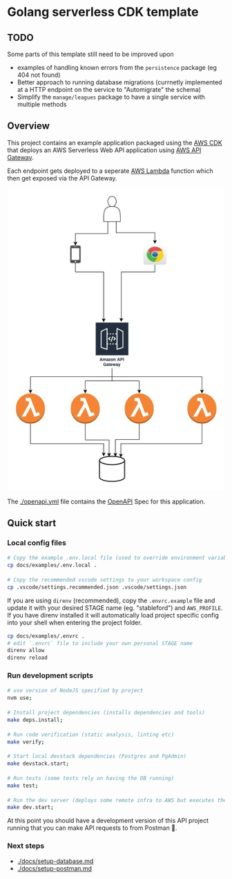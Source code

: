 # Golang serverless CDK template

## TODO

Some parts of this template still need to be improved upon

- examples of handling known errors from the `persistence` package (eg 404 not found)
- Better approach to running database migrations (currnetly implemented at a HTTP endpoint on the service to "Automigrate" the schema)
- Simplify the `manage/leagues` package to have a single service with multiple methods

## Overview

This project contains an example application packaged using the [AWS CDK](https://docs.aws.amazon.com/cdk/latest/guide/cli.html) that deploys an AWS Serverless Web API application using [AWS API Gateway](https://aws.amazon.com/api-gateway/).

Each endpoint gets deployed to a seperate [AWS Lambda](https://aws.amazon.com/lambda/) function which then get exposed via the API Gateway.

![Architecture diagram](./docs/architecture-diagram.png)

The [./openapi.yml](./openapi.yml) file contains the [OpenAPI](https://github.com/OAI/OpenAPI-Specification) Spec for this application.

## Quick start

### Local config files

```sh
# Copy the example .env.local file (used to override environment variables for local development)
cp docs/examples/.env.local .

# Copy the recommended vscode settings to your workspace config
cp .vscode/settings.recommended.json .vscode/settings.json
```

If you are using `direnv` (recommended), copy the `.envrc.example` file and update it with your desired STAGE name (eg. "stableford") and `AWS_PROFILE`. If you have direnv installed it will automatically load project specific config into your shell when entering the project folder.

```sh
cp docs/examples/.envrc .
# edit `.envrc` file to include your own personal STAGE name
direnv allow
direnv reload
```

### Run development scripts

```sh
# use version of NodeJS specified by project
nvm use;

# Install project dependencies (installs dependencies and tools)
make deps.install;

# Run code verification (static analysis, linting etc)
make verify;

# Start local devstack dependencies (Postgres and PgAdmin)
make devstack.start;

# Run tests (some tests rely on having the DB running)
make test;

# Run the dev server (deploys some remote infra to AWS but executes the functions on your local machine).
make dev.start;
```

At this point you should have a development version of this API project running that you can make API requests to from Postman 🎉.

### Next steps

- [./docs/setup-database.md](./docs/setup-database.md)
- [./docs/setup-postman.md](./docs/setup-postman.md)
